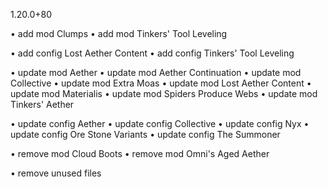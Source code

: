1.20.0+80

• add mod Clumps
• add mod Tinkers' Tool Leveling

• add config Lost Aether Content
• add config Tinkers' Tool Leveling

• update mod Aether
• update mod Aether Continuation
• update mod Collective
• update mod Extra Moas
• update mod Lost Aether Content
• update mod Materialis
• update mod Spiders Produce Webs
• update mod Tinkers' Aether

• update config Aether
• update config Collective
• update config Nyx
• update config Ore Stone Variants
• update config The Summoner

• remove mod Cloud Boots
• remove mod Omni's Aged Aether

• remove unused files
